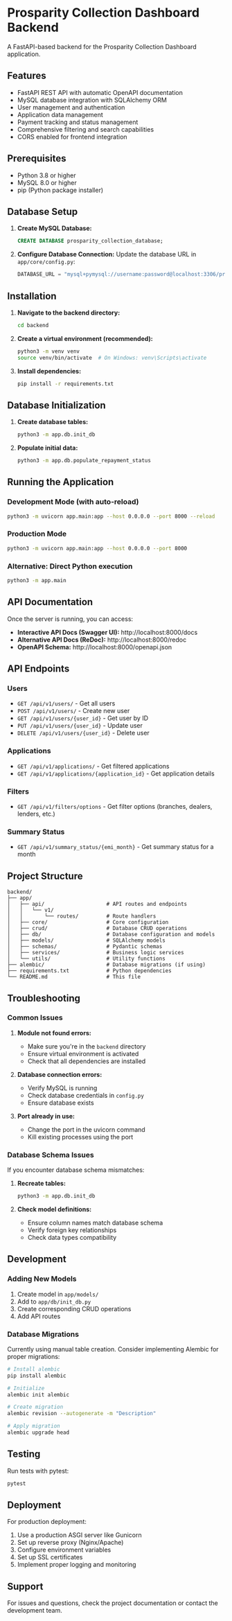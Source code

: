 # Prosparity Collection Dashboard Backend

A FastAPI-based backend for the Prosparity Collection Dashboard application.

## Features

- FastAPI REST API with automatic OpenAPI documentation
- MySQL database integration with SQLAlchemy ORM
- User management and authentication
- Application data management
- Payment tracking and status management
- Comprehensive filtering and search capabilities
- CORS enabled for frontend integration

## Prerequisites

- Python 3.8 or higher
- MySQL 8.0 or higher
- pip (Python package installer)

## Database Setup

1. **Create MySQL Database:**
   ```sql
   CREATE DATABASE prosparity_collection_database;
   ```

2. **Configure Database Connection:**
   Update the database URL in `app/core/config.py`:
   ```python
   DATABASE_URL = "mysql+pymysql://username:password@localhost:3306/prosparity_collection_database"
   ```

## Installation

1. **Navigate to the backend directory:**
   ```bash
   cd backend
   ```

2. **Create a virtual environment (recommended):**
   ```bash
   python3 -m venv venv
   source venv/bin/activate  # On Windows: venv\Scripts\activate
   ```

3. **Install dependencies:**
   ```bash
   pip install -r requirements.txt
   ```

## Database Initialization

1. **Create database tables:**
   ```bash
   python3 -m app.db.init_db
   ```

2. **Populate initial data:**
   ```bash
   python3 -m app.db.populate_repayment_status
   ```

## Running the Application

### Development Mode (with auto-reload)
```bash
python3 -m uvicorn app.main:app --host 0.0.0.0 --port 8000 --reload
```

### Production Mode
```bash
python3 -m uvicorn app.main:app --host 0.0.0.0 --port 8000
```

### Alternative: Direct Python execution
```bash
python3 -m app.main
```

## API Documentation

Once the server is running, you can access:

- **Interactive API Docs (Swagger UI):** http://localhost:8000/docs
- **Alternative API Docs (ReDoc):** http://localhost:8000/redoc
- **OpenAPI Schema:** http://localhost:8000/openapi.json

## API Endpoints

### Users
- `GET /api/v1/users/` - Get all users
- `POST /api/v1/users/` - Create new user
- `GET /api/v1/users/{user_id}` - Get user by ID
- `PUT /api/v1/users/{user_id}` - Update user
- `DELETE /api/v1/users/{user_id}` - Delete user

### Applications
- `GET /api/v1/applications/` - Get filtered applications
- `GET /api/v1/applications/{application_id}` - Get application details

### Filters
- `GET /api/v1/filters/options` - Get filter options (branches, dealers, lenders, etc.)

### Summary Status
- `GET /api/v1/summary_status/{emi_month}` - Get summary status for a month

## Project Structure

```
backend/
├── app/
│   ├── api/                    # API routes and endpoints
│   │   └── v1/
│   │       └── routes/         # Route handlers
│   ├── core/                   # Core configuration
│   ├── crud/                   # Database CRUD operations
│   ├── db/                     # Database configuration and models
│   ├── models/                 # SQLAlchemy models
│   ├── schemas/                # Pydantic schemas
│   ├── services/               # Business logic services
│   └── utils/                  # Utility functions
├── alembic/                    # Database migrations (if using)
├── requirements.txt            # Python dependencies
└── README.md                   # This file
```

## Troubleshooting

### Common Issues

1. **Module not found errors:**
   - Make sure you're in the `backend` directory
   - Ensure virtual environment is activated
   - Check that all dependencies are installed

2. **Database connection errors:**
   - Verify MySQL is running
   - Check database credentials in `config.py`
   - Ensure database exists

3. **Port already in use:**
   - Change the port in the uvicorn command
   - Kill existing processes using the port

### Database Schema Issues

If you encounter database schema mismatches:

1. **Recreate tables:**
   ```bash
   python3 -m app.db.init_db
   ```

2. **Check model definitions:**
   - Ensure column names match database schema
   - Verify foreign key relationships
   - Check data types compatibility

## Development

### Adding New Models

1. Create model in `app/models/`
2. Add to `app/db/init_db.py`
3. Create corresponding CRUD operations
4. Add API routes

### Database Migrations

Currently using manual table creation. Consider implementing Alembic for proper migrations:

```bash
# Install alembic
pip install alembic

# Initialize
alembic init alembic

# Create migration
alembic revision --autogenerate -m "Description"

# Apply migration
alembic upgrade head
```

## Testing

Run tests with pytest:
```bash
pytest
```

## Deployment

For production deployment:

1. Use a production ASGI server like Gunicorn
2. Set up reverse proxy (Nginx/Apache)
3. Configure environment variables
4. Set up SSL certificates
5. Implement proper logging and monitoring

## Support

For issues and questions, check the project documentation or contact the development team.
